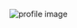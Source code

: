 ![profile image](https://avatars3.githubusercontent.com/u/48413155?s=400&u=aeda1bdfddf7a21fe5b125af8ca1f537469dfcb4&v=4)
